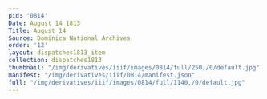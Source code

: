 ```yaml
---
pid: '0814'
Date: August 14 1813
Title: August 14
Source: Dominica National Archives
order: '12'
layout: dispatches1813_item
collection: dispatches1813
thumbnail: "/img/derivatives/iiif/images/0814/full/250,/0/default.jpg"
manifest: "/img/derivatives/iiif/0814/manifest.json"
full: "/img/derivatives/iiif/images/0814/full/1140,/0/default.jpg"
---
```

